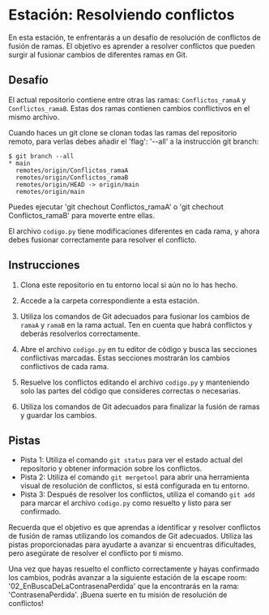 # Estación: Resolviendo conflictos

En esta estación, te enfrentarás a un desafío de resolución de conflictos de fusión de ramas. El objetivo es aprender a resolver conflictos que pueden surgir al fusionar cambios de diferentes ramas en Git.

## Desafío

El actual repositorio contiene entre otras las ramas: `Conflictos_ramaA` y `Conflictos_ramaB`. Estas dos ramas contienen cambios conflictivos en el mismo archivo.

Cuando haces un git clone se clonan todas las ramas del repositorio remoto, para verlas debes añadir el 'flag': '--all' a la instrucción git branch:
```bash=
$ git branch --all
* main
  remotes/origin/Conflictos_ramaA
  remotes/origin/Conflictos_ramaB
  remotes/origin/HEAD -> origin/main
  remotes/origin/main
```
Puedes ejecutar 'git chechout Conflictos_ramaA' o 'git chechout Conflictos_ramaB' para moverte entre ellas.

El archivo `codigo.py` tiene modificaciones diferentes en cada rama, y ahora debes fusionar correctamente para resolver el conflicto.

## Instrucciones

1. Clona este repositorio en tu entorno local si aún no lo has hecho.


2. Accede a la carpeta correspondiente a esta estación.

3. Utiliza los comandos de Git adecuados para fusionar los cambios de `ramaA` y `ramaB` en la rama actual. Ten en cuenta que habrá conflictos y deberás resolverlos correctamente.

4. Abre el archivo `codigo.py` en tu editor de código y busca las secciones conflictivas marcadas. Estas secciones mostrarán los cambios conflictivos de cada rama.

5. Resuelve los conflictos editando el archivo `codigo.py` y manteniendo solo las partes del código que consideres correctas o necesarias.

6. Utiliza los comandos de Git adecuados para finalizar la fusión de ramas y guardar los cambios.

## Pistas

- Pista 1: Utiliza el comando `git status` para ver el estado actual del repositorio y obtener información sobre los conflictos.
- Pista 2: Utiliza el comando `git mergetool` para abrir una herramienta visual de resolución de conflictos, si está configurada en tu entorno.
- Pista 3: Después de resolver los conflictos, utiliza el comando `git add` para marcar el archivo `codigo.py` como resuelto y listo para ser confirmado.

Recuerda que el objetivo es que aprendas a identificar y resolver conflictos de fusión de ramas utilizando los comandos de Git adecuados. Utiliza las pistas proporcionadas para ayudarte a avanzar si encuentras dificultades, pero asegúrate de resolver el conflicto por ti mismo.

Una vez que hayas resuelto el conflicto correctamente y hayas confirmado los cambios, podrás avanzar a la siguiente estación de la escape room: '02_EnBuscaDeLaContrasenaPerdida' que la encontrarás en la rama: 'ContrasenaPerdida'. ¡Buena suerte en tu misión de resolución de conflictos!

